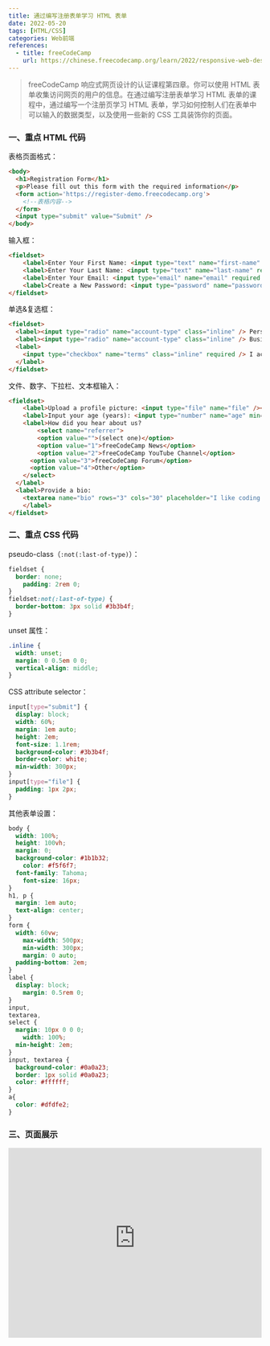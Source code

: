 ```yaml
---
title: 通过编写注册表单学习 HTML 表单
date: 2022-05-20
tags: [HTML/CSS]
categories: Web前端
references: 
  - title: freeCodeCamp
    url: https://chinese.freecodecamp.org/learn/2022/responsive-web-design
---
```


> freeCodeCamp 响应式网页设计的认证课程第四章。你可以使用 HTML 表单收集访问网页的用户的信息。在通过编写注册表单学习 HTML 表单的课程中，通过编写一个注册页学习 HTML 表单，学习如何控制人们在表单中可以输入的数据类型，以及使用一些新的 CSS 工具装饰你的页面。

<!--more-->

### 一、重点 HTML 代码

表格页面格式：

```HTML
<body>
  <h1>Registration Form</h1>
  <p>Please fill out this form with the required information</p>
  <form action='https://register-demo.freecodecamp.org'>
    <!--表格内容-->
  </form>
  <input type="submit" value="Submit" />
</body>
```

输入框：

```html
<fieldset>
	<label>Enter Your First Name: <input type="text" name="first-name" required /></label>
	<label>Enter Your Last Name: <input type="text" name="last-name" required /></label>
	<label>Enter Your Email: <input type="email" name="email" required /></label>
	<label>Create a New Password: <input type="password" name="password" minlen="8" pattern="[a-z0-5]{8,}" required /></label>
</fieldset>
```

单选&复选框：

```html
<fieldset>
  <label><input type="radio" name="account-type" class="inline" /> Personal Account</label>
  <label><input type="radio" name="account-type" class="inline" /> Business Account</label>
  <label>
    <input type="checkbox" name="terms" class="inline" required /> I accept the <a href="https://www.freecodecamp.org/news/terms-of-service/">terms and conditions</a>
  </label>
</fieldset>
```

文件、数字、下拉栏、文本框输入：

```html
<fieldset>
	<label>Upload a profile picture: <input type="file" name="file" /></label>
	<label>Input your age (years): <input type="number" name="age" min="13" max="120" /></label>
	<label>How did you hear about us?
		<select name="referrer">
    	<option value="">(select one)</option>
    	<option value="1">freeCodeCamp News</option>
     	<option value="2">freeCodeCamp YouTube Channel</option>
      <option value="3">freeCodeCamp Forum</option>
      <option value="4">Other</option>
   	</select>
  </label>
  <label>Provide a bio:
  	<textarea name="bio" rows="3" cols="30" placeholder="I like coding on the beach..."></textarea>
	</label>
</fieldset>
```

### 二、重点 CSS 代码

pseudo-class（`:not(:last-of-type)`）：

```CSS
fieldset {
  border: none;
	padding: 2rem 0;
}
fieldset:not(:last-of-type) {
  border-bottom: 3px solid #3b3b4f;
}
```

unset 属性：

```css
.inline {
  width: unset;
  margin: 0 0.5em 0 0;
  vertical-align: middle;
}
```

CSS attribute selector：

```CSS
input[type="submit"] {
  display: block;
  width: 60%;
  margin: 1em auto;
  height: 2em;
  font-size: 1.1rem;
  background-color: #3b3b4f;
  border-color: white;
  min-width: 300px;
}
input[type="file"] {
  padding: 1px 2px;
}
```

其他表单设置：

```css
body {
  width: 100%;
  height: 100vh;
  margin: 0;
  background-color: #1b1b32;
	color: #f5f6f7;
  font-family: Tahoma;
	font-size: 16px;
}
h1, p {
  margin: 1em auto;
  text-align: center;
}
form {
  width: 60vw;
	max-width: 500px;
	min-width: 300px;
	margin: 0 auto;
  padding-bottom: 2em;
}
label {
  display: block;
	margin: 0.5rem 0;
}
input,
textarea,
select {
  margin: 10px 0 0 0;
	width: 100%;
  min-height: 2em;
}
input, textarea {
  background-color: #0a0a23;
  border: 1px solid #0a0a23;
  color: #ffffff;
}
a{
  color: #dfdfe2;
}
```

### 三、页面展示

<div style="position: relative; width: 100%; height: 0; padding-bottom: 75%;">
    <iframe src="https://free-code-camp-demo.vercel.app/响应式网页设计/通过编写注册表单学习HTML表单/index.html" border="0" frameborder="no" framespacing="0" allowfullscreen="true" style="position: absolute; width: 100%; height: 100%; left: 0; top: 0;"></iframe>
</div>
